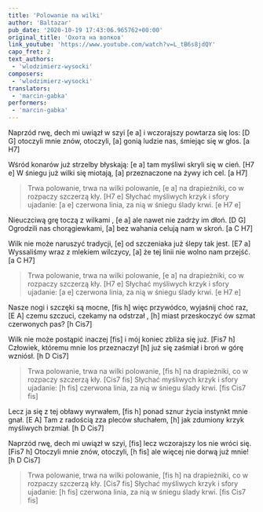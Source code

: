 ```yaml
---
title: 'Polowanie na wilki'
author: 'Baltazar'
pub_date: '2020-10-19 17:43:06.965762+00:00'
original_title: 'Охота на волков'
link_youtube: 'https://www.youtube.com/watch?v=L_tB6s8jdQY'
capo_fret: 2
text_authors:
 - 'wlodzimierz-wysocki'
composers:
 - 'wlodzimierz-wysocki'
translators:
 - 'marcin-gabka'
performers:
 - 'marcin-gabka'
---
```


Naprzód rwę, dech mi uwiązł w szyi	[e a]
i wczorajszy powtarza się los:		[D G]
otoczyli mnie znów, otoczyli,		[a]
gonią ludzie nas, śmiejąc się w głos.		[a H7]

Wśród konarów już strzelby błyskają:	[e a]
tam myśliwi skryli się w cień.		[H7 e]
W śniegu już wilki się miotają,		[a]
przeznaczone na żywy ich cel.		[a H7]

>Trwa polowanie, trwa na wilki polowanie,	[e a]
>na drapieżniki, co w rozpaczy szczerzą kły.	[H7 e]
>Słychać myśliwych krzyk i sfory ujadanie:	[a e]
>czerwona linia, za nią w  śniegu ślady krwi.	[e H7 e]

Nieuczciwą grę toczą z wilkami ,	[e a]
ale nawet nie zadrży im dłoń.	[D G]
Ogrodzili nas chorągiewkami,	[a]
bez wahania celują nam w skroń. 	[a C H7]

Wilk nie może naruszyć tradycji, 	[e] 
od szczeniaka już ślepy tak jest. 	[E7 a]
Wyssaliśmy wraz z mlekiem wilczycy,	[a]
że tej linii nie wolno nam przejść.	[a C H7]

>Trwa polowanie, trwa na wilki polowanie,	[e a]
>na drapieżniki, co w rozpaczy szczerzą kły.	[H7 e]
>Słychać myśliwych krzyk i sfory ujadanie:	[a e]
>czerwona linia, za nią w  śniegu ślady krwi.	[e H7 e]

Nasze nogi i szczęki są mocne,		[fis h]
więc przywódco, wyjaśnij choć raz,		[E A]
czemu szczuci, czekamy na odstrzał	,	[h]
miast przeskoczyć ów szmat czerwonych pas?	[h Cis7]

Wilk nie może postąpić inaczej		[fis]
i mój koniec zbliża się już.			[Fis7 h]
Człowiek, któremu mnie los przeznaczył	[h]
już się zaśmiał i broń w górę wzniósł.	[h D Cis7]

>Trwa polowanie, trwa na wilki polowanie,	[fis h]
>na drapieżniki, co w rozpaczy szczerzą kły.	[Cis7 fis]
>Słychać myśliwych krzyk i sfory ujadanie:	[h fis]
>czerwona linia, za nią w  śniegu ślady krwi.	[fis Cis7 fis]

Lecz ja się z tej obławy wyrwałem,	[fis h]
ponad sznur życia instynkt mnie gnał.	[E A]
Tam z radością zza pleców słuchałem,	[h]
jak zdumiony krzyk myśliwych brzmiał. 	[h D Cis7]

Naprzód rwę, dech mi uwiązł w szyi,	[fis]
lecz wczorajszy los nie wróci się.		[Fis7 h]
Otoczyli mnie znów, otoczyli,		[h fis]
ale więcej nie dorwą już mnie!		[h D Cis7]

>Trwa polowanie, trwa na wilki polowanie,	[fis h]
>na drapieżniki, co w rozpaczy szczerzą kły.	[Cis7 fis]
>Słychać myśliwych krzyk i sfory ujadanie:	[h fis]
>czerwona linia, za nią w  śniegu ślady krwi.	[fis Cis7 fis]
